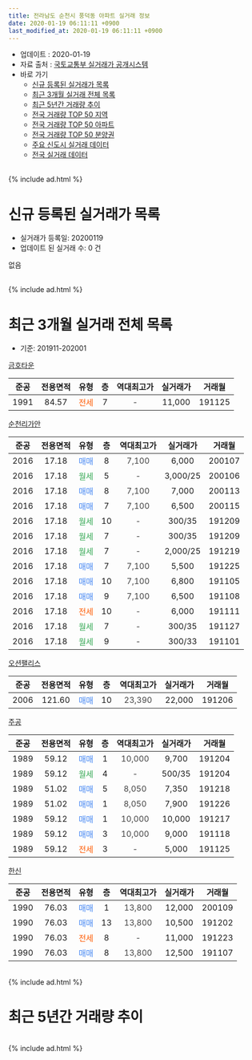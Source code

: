 ```yaml
---
title: 전라남도 순천시 풍덕동 아파트 실거래 정보
date: 2020-01-19 06:11:11 +0900
last_modified_at: 2020-01-19 06:11:11 +0900
---
```


* 업데이트 : 2020-01-19
* 자료 출처 : [국토교통부 실거래가 공개시스템](http://rt.molit.go.kr)
* 바로 가기
    * [신규 등록된 실거래가 목록](#신규-등록된-실거래가-목록)
    * [최근 3개월 실거래 전체 목록](#최근-3개월-실거래-전체-목록)
    * [최근 5년간 거래량 추이](#최근-5년간-거래량-추이)
    * [전국 거래량 TOP 50 지역](https://apt-info.github.io/apt-trade-info/최근-3개월-전국에서-가장-거래가-많이-발생한-지역)
    * [전국 거래량 TOP 50 아파트](https://apt-info.github.io/apt-trade-info/최근-3개월-전국에서-가장-거래가-많이-발생한-아파트)
    * [전국 거래량 TOP 50 분양권](https://apt-info.github.io/apt-trade-info/최근-3개월-전국에서-가장-거래가-많이-발생한-분양권)
    * [주요 신도시 실거래 데이터](https://apt-info.github.io/apt-trade-info/주요-신도시)
    * [전국 실거래 데이터](https://apt-info.github.io/apt-trade-info/전국)
<br>
{% include ad.html %}
<br>

# 신규 등록된 실거래가 목록
* 실거래가 등록일: 20200119
* 업데이트 된 실거래 수: 0 건

없음

<br>
{% include ad.html %}
<br>

# 최근 3개월 실거래 전체 목록
* 기준: 201911-202001


[금호타운](https://search.naver.com/search.naver?query=%EC%A0%84%EB%9D%BC%EB%82%A8%EB%8F%84+%EC%88%9C%EC%B2%9C%EC%8B%9C+%ED%92%8D%EB%8D%95%EB%8F%99+%EA%B8%88%ED%98%B8%ED%83%80%EC%9A%B4)

|준공|전용면적|유형|층|역대최고가|실거래가|거래월|
|:---:|:---:|:---:|:---:|:---:|:---:|:---:|
|1991|84.57|<span style="color:#ff5a00">전세</span>|7|<span style="color:#444444">-</span>|11,000|191125|

[순천리가안](https://search.naver.com/search.naver?query=%EC%A0%84%EB%9D%BC%EB%82%A8%EB%8F%84+%EC%88%9C%EC%B2%9C%EC%8B%9C+%ED%92%8D%EB%8D%95%EB%8F%99+%EC%88%9C%EC%B2%9C%EB%A6%AC%EA%B0%80%EC%95%88)

|준공|전용면적|유형|층|역대최고가|실거래가|거래월|
|:---:|:---:|:---:|:---:|:---:|:---:|:---:|
|2016|17.18|<span style="color:#4285f3">매매</span>|8|<span style="color:#444444">7,100</span>|6,000|200107|
|2016|17.18|<span style="color:#34a853">월세</span>|5|<span style="color:#444444">-</span>|3,000/25|200106|
|2016|17.18|<span style="color:#4285f3">매매</span>|8|<span style="color:#444444">7,100</span>|7,000|200113|
|2016|17.18|<span style="color:#4285f3">매매</span>|7|<span style="color:#444444">7,100</span>|6,500|200115|
|2016|17.18|<span style="color:#34a853">월세</span>|10|<span style="color:#444444">-</span>|300/35|191209|
|2016|17.18|<span style="color:#34a853">월세</span>|7|<span style="color:#444444">-</span>|300/35|191209|
|2016|17.18|<span style="color:#34a853">월세</span>|7|<span style="color:#444444">-</span>|2,000/25|191219|
|2016|17.18|<span style="color:#4285f3">매매</span>|7|<span style="color:#444444">7,100</span>|5,500|191225|
|2016|17.18|<span style="color:#4285f3">매매</span>|10|<span style="color:#444444">7,100</span>|6,800|191105|
|2016|17.18|<span style="color:#4285f3">매매</span>|9|<span style="color:#444444">7,100</span>|6,500|191108|
|2016|17.18|<span style="color:#ff5a00">전세</span>|10|<span style="color:#444444">-</span>|6,000|191111|
|2016|17.18|<span style="color:#34a853">월세</span>|7|<span style="color:#444444">-</span>|300/35|191127|
|2016|17.18|<span style="color:#34a853">월세</span>|9|<span style="color:#444444">-</span>|300/33|191101|

[오션팰리스](https://search.naver.com/search.naver?query=%EC%A0%84%EB%9D%BC%EB%82%A8%EB%8F%84+%EC%88%9C%EC%B2%9C%EC%8B%9C+%ED%92%8D%EB%8D%95%EB%8F%99+%EC%98%A4%EC%85%98%ED%8C%B0%EB%A6%AC%EC%8A%A4)

|준공|전용면적|유형|층|역대최고가|실거래가|거래월|
|:---:|:---:|:---:|:---:|:---:|:---:|:---:|
|2006|121.60|<span style="color:#4285f3">매매</span>|10|<span style="color:#444444">23,390</span>|22,000|191206|

[주공](https://search.naver.com/search.naver?query=%EC%A0%84%EB%9D%BC%EB%82%A8%EB%8F%84+%EC%88%9C%EC%B2%9C%EC%8B%9C+%ED%92%8D%EB%8D%95%EB%8F%99+%EC%A3%BC%EA%B3%B5)

|준공|전용면적|유형|층|역대최고가|실거래가|거래월|
|:---:|:---:|:---:|:---:|:---:|:---:|:---:|
|1989|59.12|<span style="color:#4285f3">매매</span>|1|<span style="color:#444444">10,000</span>|9,700|191204|
|1989|59.12|<span style="color:#34a853">월세</span>|4|<span style="color:#444444">-</span>|500/35|191204|
|1989|51.02|<span style="color:#4285f3">매매</span>|5|<span style="color:#444444">8,050</span>|7,350|191218|
|1989|51.02|<span style="color:#4285f3">매매</span>|1|<span style="color:#444444">8,050</span>|7,900|191226|
|1989|59.12|<span style="color:#4285f3">매매</span>|1|<span style="color:#444444">10,000</span>|10,000|191217|
|1989|59.12|<span style="color:#4285f3">매매</span>|3|<span style="color:#444444">10,000</span>|9,000|191118|
|1989|59.12|<span style="color:#ff5a00">전세</span>|3|<span style="color:#444444">-</span>|5,000|191125|

[한신](https://search.naver.com/search.naver?query=%EC%A0%84%EB%9D%BC%EB%82%A8%EB%8F%84+%EC%88%9C%EC%B2%9C%EC%8B%9C+%ED%92%8D%EB%8D%95%EB%8F%99+%ED%95%9C%EC%8B%A0)

|준공|전용면적|유형|층|역대최고가|실거래가|거래월|
|:---:|:---:|:---:|:---:|:---:|:---:|:---:|
|1990|76.03|<span style="color:#4285f3">매매</span>|1|<span style="color:#444444">13,800</span>|12,000|200109|
|1990|76.03|<span style="color:#4285f3">매매</span>|13|<span style="color:#444444">13,800</span>|10,500|191202|
|1990|76.03|<span style="color:#ff5a00">전세</span>|8|<span style="color:#444444">-</span>|11,000|191223|
|1990|76.03|<span style="color:#4285f3">매매</span>|8|<span style="color:#444444">13,800</span>|12,500|191107|


<br>
{% include ad.html %}
<br>

# 최근 5년간 거래량 추이


<div style="width:100%;">
    <canvas id="deal_progress" height="200"></canvas>
</div>

<script>
new Chart(document.getElementById("deal_progress"), {
    type: 'line',
    data: {
        labels: ['201501','201502','201503','201504','201505','201506','201507','201508','201509','201510','201511','201512','201601','201602','201603','201604','201605','201606','201607','201608','201609','201610','201611','201612','201701','201702','201703','201704','201705','201706','201707','201708','201709','201710','201711','201712','201801','201802','201803','201804','201805','201806','201807','201808','201809','201810','201811','201812','201901','201902','201903','201904','201905','201906','201907','201908','201909','201910','201911','201912','202001'],
        datasets: [{
            label: '매매',
            pointRadius: 1,
            data: [7, 7, 7, 10, 10, 8, 10, 5, 7, 7, 6, 3, 4, 6, 12, 8, 15, 7, 12, 11, 6, 15, 8, 7, 6, 8, 9, 6, 5, 8, 6, 10, 6, 7, 5, 2, 16, 11, 2, 7, 6, 8, 3, 3, 12, 9, 3, 5, 4, 5, 12, 4, 4, 4, 9, 5, 9, 8, 4, 7, 4],
            borderColor: "rgba(255, 201, 14, 1)",
            backgroundColor: "rgba(255, 201, 14, 0.5)",
            fill: false,
            lineTension: 0
        },{
            label: '전월세',
            pointRadius: 1,
            data: [2, 3, 3, 3, 1, 1, 0, 3, 1, 2, 3, 3, 1, 3, 7, 6, 3, 0, 5, 2, 2, 0, 1, 2, 0, 1, 1, 1, 2, 3, 4, 2, 2, 4, 5, 3, 5, 3, 3, 1, 1, 6, 3, 3, 2, 4, 6, 3, 4, 2, 0, 2, 2, 0, 4, 2, 0, 1, 5, 5, 1],
            borderColor: "rgba(0, 141, 185, 1)",
            backgroundColor: "rgba(0, 141, 185, 0.5)",
            fill: false,
            lineTension: 0
        }
        ]
    },
    options: {
        responsive: true,
        title: {
            display: false
        },
        tooltips: {
            mode: 'index',
            intersect: false
        },
        hover: {
            mode: 'nearest',
            intersect: true
        },
        scales: {
            xAxes: [{
                display: true,
                scaleLabel: {
                    display: true,
                    labelString: '년/월'
                }
            }],
            yAxes: [{
                display: true,
                ticks: {
                    suggestedMin: 0,
                },
                scaleLabel: {
                    display: true,
                    labelString: '실거래 수'
                }
            }]
        }
    }
});

</script>


<br>
{% include ad.html %}
<br>

